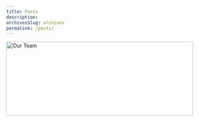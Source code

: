 ```yaml
---
title: Posts
description: 
archivesSlug: archives
permalink: /posts/
---
```


<img src="/images/posts.png.webp" alt="Our Team" style="max-width: 100%; height: 200px; width: 100%;">
